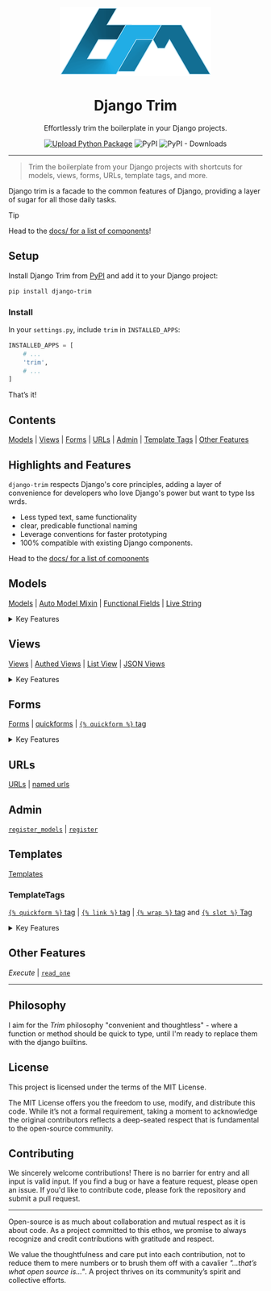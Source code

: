 <div markdown=1 align="center">

![django trim logo](./docs/logo/django-trim-logo-flat-300.png)

# Django Trim

Effortlessly trim the boilerplate in your Django projects.

[![Upload Python Package](https://github.com/Strangemother/django-trim/actions/workflows/python-publish.yml/badge.svg)](https://github.com/Strangemother/django-trim/actions/workflows/python-publish.yml)
![PyPI](https://img.shields.io/pypi/v/django-trim?label=django-trim)
![PyPI - Downloads](https://img.shields.io/pypi/dm/django-trim)

---

</div>


> Trim the boilerplate from your Django projects with shortcuts for models, views, forms, URLs, template tags, and more.


Django trim is a facade to the common features of Django, providing a layer of sugar for all those daily tasks.

> [!TIP]
> Head to the [docs/ for a list of components](./docs/)!

## Setup

Install Django Trim from [PyPI](https://pypi.org/project/django-trim/) and add it to your Django project:

```bash
pip install django-trim
```

### Install

In your `settings.py`, include `trim` in `INSTALLED_APPS`:

```python
INSTALLED_APPS = [
    # ...
    'trim',
    # ...
]
```

That’s it!

## Contents

[Models](#models) | [Views](#views)    | [Forms](#forms) | [URLs](#urls) | [Admin](#admin) | [Template Tags](#template-tags) | [Other Features](#other-features)



## Highlights and Features

`django-trim` respects Django's core principles, adding a layer of convenience for developers who love Django's power but want to type lss wrds.

+ Less typed text, same functionality
+ clear, predicable functional naming
+ Leverage conventions for faster prototyping
+ 100% compatible with existing Django components.

Head to the [docs/ for a list of components](./docs/)


## Models


[Models](./docs/models/) | [Auto Model Mixin](./docs/models/auto_model_mixin.md) \| [Functional Fields](./docs/models/fields.md) \| [Live String](./docs/models/live.md) 

<details> <summary>Key Features</summary>

`trim.models` gives you concise, functional shortcuts for defining Django models.

+ Skip repetitive field declarations and use helpers like `fields.fk('ModelName')`, `fields.bool_false()`, and `fields.int(6)` for clarity and speed. 
+ Auto-mixins let you add behaviors without touching your original model code. 
+ Instantly access any installed model via `trim.live.app.ModelName`—no imports needed. 

Whether you want rapid prototyping or maintainable code, `trim.models` keeps your models clean, explicit, and fully compatible with Django’s built-ins.

</details>


## Views

[Views](./docs/views/)     | [Authed Views](./docs/views/authed-views.md) \| [List View](./docs/views/list-views.md) \| [JSON Views](./docs/views/serialized.md) 

<details> <summary>Key Features</summary>

`trim.views` provides a set of functional views and decorators to simplify your view logic.

+ Simplified view creation with `views.get`, `views.post`, and more.
+ Built-in support for authentication and permissions.
+ Easy JSON serialization with `views.serialized`.
+ Decorators for common tasks like `@views.auth_required` and `@views.permission_required`.

</details>

## Forms


[Forms](./docs/forms/)     | [quickforms](./docs/forms/quickforms.md) \| [`{% quickform %}` tag](./docs/templates/tags/quickform.md) 

<details> <summary>Key Features</summary>

`trim.forms` provides a set of functional forms and form fields to streamline form handling.

+ Functional form fields like `forms.chars()`, `forms.email()`, and more.    
+ Use the `{% quickform %}` template tag for quick form rendering in templates.

</details>

## URLs

[URLs](./docs/urls/) | [named urls](./docs/urls) 

## Admin

[`register_models`](./docs/admin.md) | [`register`](./docs/admin.md#register)  

## Templates 

[Templates](./docs/templates/) 

### TemplateTags

[`{% quickform %}` tag](./docs/templates/tags/quickform.md) | [`{% link %}` tag](./docs/templates/tags/link/readme.md) |
[`{% wrap %}` tag](./docs/templates/tags/wrap.md) and [`{% slot %}` Tag](./docs/templates/tags/wrap-slots.md) 

<details> <summary>Key Features</summary>

`trim.templates` provides a set of template tags to enhance your Django templates.

</details>


## Other Features

_Execute_ | [`read_one`](./docs/execute.md)

---

## Philosophy

I aim for the _Trim_ philosophy "convenient and thoughtless" - where a function or method should be quick to type, until I'm ready to replace them with the django builtins.


## License

This project is licensed under the terms of the MIT License.

The MIT License offers you the freedom to use, modify, and distribute this code. While it’s not a formal requirement, taking a moment to acknowledge the original contributors reflects a deep-seated respect that is fundamental to the open-source community.

## Contributing

We sincerely welcome contributions! There is no barrier for entry and all input is valid input. If you find a bug or have a feature request, please open an issue. If you'd like to contribute code, please fork the repository and submit a pull request.

---

Open-source is as much about collaboration and mutual respect as it is about code. As a project committed to this ethos, we promise to always recognize and credit contributions with gratitude and respect.

We value the thoughtfulness and care put into each contribution, not to reduce them to mere numbers or to brush them off with a cavalier _"...that’s what open source is..."_. A project thrives on its community’s spirit and collective efforts.

